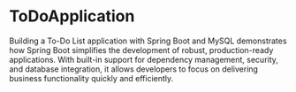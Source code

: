 # ToDoApplication
Building a To-Do List application with Spring Boot and MySQL demonstrates how Spring Boot simplifies the development of robust, production-ready applications. With built-in support for dependency management, security, and database integration, it allows developers to focus on delivering business functionality quickly and efficiently.
